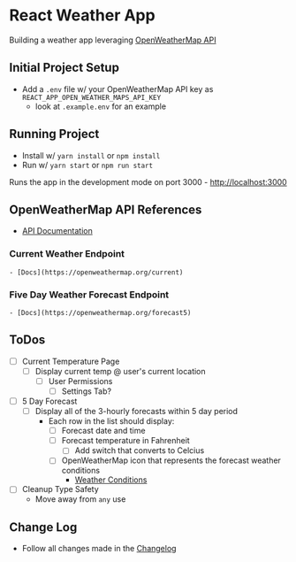 # React Weather App

Building a weather app leveraging [OpenWeatherMap API](https://openweathermap.org/api)

## Initial Project Setup

- Add a `.env` file w/ your OpenWeatherMap API key as `REACT_APP_OPEN_WEATHER_MAPS_API_KEY`
  - look at `.example.env` for an example

## Running Project

- Install w/ `yarn install` or `npm install`
- Run w/ `yarn start` or `npm run start`

Runs the app in the development mode on port 3000 - [http://localhost:3000](http://localhost:3000)

## OpenWeatherMap API References
  - [API Documentation](https://openweathermap.org/api)

  ### Current Weather Endpoint
    - [Docs](https://openweathermap.org/current)

  ### Five Day Weather Forecast Endpoint
    - [Docs](https://openweathermap.org/forecast5)

## ToDos
- [ ] Current Temperature Page
  - [ ] Display current temp @ user's current location
    - [ ] User Permissions
	  - [ ] Settings Tab?
- [ ] 5 Day Forecast
  - [ ] Display all of the 3-hourly forecasts within 5 day period
      - Each row in the list should display:
        - [ ] Forecast date and time
        - [ ] Forecast temperature in Fahrenheit
		  - [ ] Add switch that converts to Celcius
        - [ ] OpenWeatherMap icon that represents the forecast weather conditions
		  - [Weather Conditions](https://openweathermap.org/weather-conditions)
- [ ] Cleanup Type Safety
  - Move away from `any` use

## Change Log
- Follow all changes made in the [Changelog](./CHANGELOG.md)